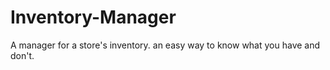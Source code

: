 # Inventory-Manager
A manager for a store's inventory. an easy way to know what you have and don't.
